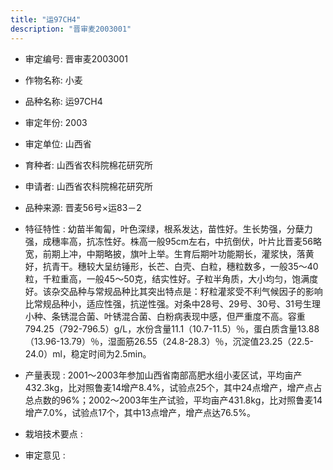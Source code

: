 ```yaml
---
title: "运97CH4"
description: "晋审麦2003001"
---
```

* 审定编号:  晋审麦2003001

*  作物名称:  小麦

*  品种名称:  运97CH4

*  审定年份:  2003

*  审定单位:  山西省

* 育种者:  山西省农科院棉花研究所

*  申请者:  山西省农科院棉花研究所

*  品种来源:  晋麦56号×运83－2

*  特征特性 : 
幼苗半匍匐，叶色深绿，根系发达，苗性好。生长势强，分蘖力强，成穗率高，抗冻性好。株高一般95cm左右，中抗倒伏，叶片比晋麦56略宽，前期上冲，中期略披，旗叶上举。生育后期叶功能期长，灌浆快，落黄好，抗青干。穗较大呈纺锤形，长芒、白壳、白粒，穗粒数多，一般35～40粒，千粒重高，一般45～50克，结实性好。子粒半角质，大小均匀，饱满度好。该杂交品种与常规品种比其突出特点是：籽粒灌浆受不利气候因子的影响比常规品种小，适应性强，抗逆性强。对条中28号、29号、30号、31号生理小种、条锈混合菌、叶锈混合菌、白粉病表现中感，但严重度不高。容重794.25（792-796.5）g/L，水份含量11.1（10.7-11.5）％，蛋白质含量13.88（13.96-13.79）％，湿面筋26.55（24.8-28.3）％，沉淀值23.25（22.5-24.0）ml，稳定时间为2.5min。
 
*  产量表现 : 
2001～2003年参加山西省南部高肥水组小麦区试，平均亩产432.3kg，比对照鲁麦14增产8.4%，试验点25个，其中24点增产，增产点占总点数的96%；2002～2003年生产试验，平均亩产431.8kg，比对照鲁麦14增产7.0%，试验点17个，其中13点增产，增产点达76.5%。

*  栽培技术要点 : 


*  审定意见 : 

